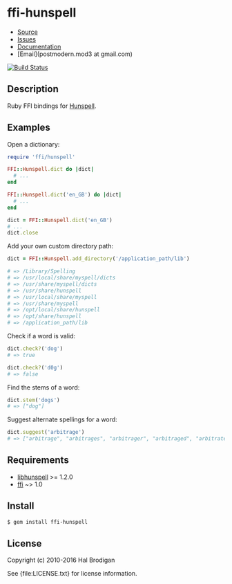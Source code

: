 # ffi-hunspell

* [Source](https://github.com/postmodern/ffi-hunspell)
* [Issues](https://github.com/postmodern/ffi-hunspell/issues)
* [Documentation](http://rubydoc.info/gems/ffi-hunspell/frames)
* [Email](postmodern.mod3 at gmail.com)

[![Build Status](https://secure.travis-ci.org/postmodern/ffi-hunspell.png?branch=master)](https://travis-ci.org/postmodern/ffi-hunspell)

## Description

Ruby FFI bindings for [Hunspell][libhunspell].

## Examples

Open a dictionary:
```rb
require 'ffi/hunspell'

FFI::Hunspell.dict do |dict|
  # ...
end

FFI::Hunspell.dict('en_GB') do |dict|
  # ...
end

dict = FFI::Hunspell.dict('en_GB')
# ...
dict.close
```
Add your own custom directory path:

```rb
dict = FFI::Hunspell.add_directory('/application_path/lib')

# => /Library/Spelling
# => /usr/local/share/myspell/dicts
# => /usr/share/myspell/dicts
# => /usr/share/hunspell
# => /usr/local/share/myspell
# => /usr/share/myspell
# => /opt/local/share/hunspell
# => /opt/share/hunspell
# => /application_path/lib
```

Check if a word is valid:
```rb
dict.check?('dog')
# => true

dict.check?('d0g')
# => false
```
Find the stems of a word:
```rb
dict.stem('dogs')
# => ["dog"]
```
Suggest alternate spellings for a word:
```rb
dict.suggest('arbitrage')
# => ["arbitrage", "arbitrages", "arbitrager", "arbitraged", "arbitrate"]
```
## Requirements

* [libhunspell] >= 1.2.0
* [ffi] ~> 1.0

## Install
```sh
$ gem install ffi-hunspell
```
## License

Copyright (c) 2010-2016 Hal Brodigan

See {file:LICENSE.txt} for license information.

[libhunspell]: http://hunspell.sourceforge.net/
[ffi]: https://github.com/ffi/ffi
